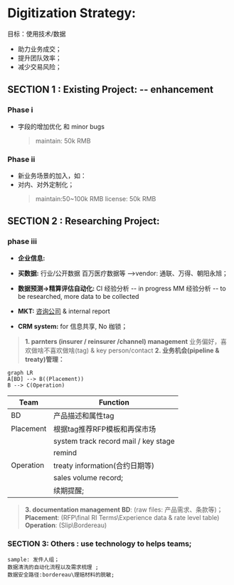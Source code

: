 # Digitization Strategy:
目标：使用技术/数据
- 助力业务成交；
- 提升团队效率；
- 减少交易风险；

## SECTION 1 : Existing Project: -- enhancement
### Phase i 
- 字段的增加优化 和 minor bugs
	>maintain: 50k RMB
### Phase ii
- 新业务场景的加入，如：
- 对内、对外定制化；
	>maintain:50~100k RMB
	>license: 50k RMB

## SECTION 2 : Researching Project:
### phase iii
-	**企业信息:**
-	**买数据:**
		行业/公开数据 
		百万医疗数据等
		-->vendor: 通联、万得、朝阳永旭；
-	**数据预测->精算评估自动化:**
		CI 经验分析 -- in progress
		MM 经验分析 -- to be researched, more data to be collected
-	**MKT:**
		[咨询公司](https://pdf.dfcfw.com/pdf/H3_AP202101071448331614_1.pdf?1610032066000.pdf) & internal report
	
-	**CRM system:**   for 信息共享, No 枷锁； 
>**1.  parnters (insurer / reinsurer /channel) management**
>业务偏好，喜欢做啥不喜欢做啥(tag) & key person/contact
>**2. 业务机会(pipeline & treaty)管理：**
```mermaid
graph LR
A[BD] --> B((Placement))
B --> C(Operation)
```

|Team      | Function|
|----------|----------|
|BD        |  产品描述和属性tag |
|Placement |根据tag推荐RFP模板和再保市场|
|          |system track record mail / key stage|
|          |remind|
|Operation |treaty information(合约日期等)|
|          |sales volume record;|
|          |续期提醒;|

>**3. documentation management**
			**BD**: (raw files: 产品需求、条款等)；
			**Placement**: (RFP\final RI Terms\Experience data & rate level table)
			**Operation**: (Slip\Bordereau)
		
### SECTION 3: Others : use technology to helps teams;
	sample: 发件人组；
	数据清洗的自动化流程以及需求梳理 ;
	数据安全路径:bordereau\理赔材料的脱敏;
